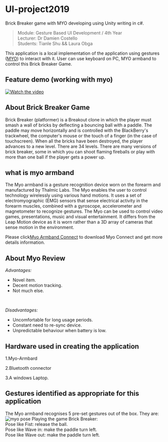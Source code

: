 # UI-project2019
 Brick Breaker game with MYO developing using Unity writing in c#.
 
> Module: Gesture Based UI Development / 4th Year  
> Lecturer: Dr Damien Costello     
> Students: Tianle Shu && Laura Obga 

This application is a local implementation of the application using gestures ([MYO](https://www.myo.com/)) to interact with it. User can use keyboard on PC, MYO armband to control this Brick Breaker Game.

## Feature demo (working with myo)
[![Watch the video](https://image.shutterstock.com/image-vector/youtube-web-video-player-play-260nw-634948040.jpg)](https://youtu.be/aJUlIwRjK6g)

## About Brick Breaker Game
Brick Breaker (platformer) is a Breakout clone in which the player must smash a wall of bricks by deflecting a bouncing ball with a paddle. The paddle may move horizontally and is controlled with the BlackBerry's trackwheel, the computer's mouse or the touch of a finger (in the case of touchscreen). When all the bricks have been destroyed, the player advances to a new level. There are 34 levels. There are many versions of brick breaker, some in which you can shoot flaming fireballs or play with more than one ball if the player gets a power up.

## what is myo armband
The Myo armband is a gesture recognition device worn on the forearm and manufactured by Thalmic Labs. The Myo enables the user to control technology wirelessly using various hand motions. It uses a set of electromyographic (EMG) sensors that sense electrical activity in the forearm muscles, combined with a gyroscope, accelerometer and magnetometer to recognize gestures. The Myo can be used to control video games, presentations, music and visual entertainment. It differs from the Leap Motion device as it is worn rather than a 3D array of cameras that sense motion in the environment.

Please click[Myo Armband Connect](https://developer.thalmic.com/downloads) to download Myo Connect and get more details information.

## About Myo Review
*Advantages:* </br>
+ Novel item.
+ Decent motion tracking.
+ Not much else.
</br>

*Disadvantages:* 
+ Uncomfortable for long usage periods.
+ Constant need to re-sync device.
+ Unpredictable behaviour when battery is low.

## Hardware used in creating the application
1.Myo-Armbard

2.Bluetooth connector

3.A windows Laptop.

## Gestures identified as appropriate for this application
The Myo armband recognises 5 pre-set gestures out of the box. They are:
![myo pose](https://github.com/TangqiFeng/K2048-UNITY-MYO/blob/img/myo%20pose.jpg)
Playing the game Brick Breaker: </br>
Pose like Fist: release the ball.</br>
Pose like Wave in: make the paddle turn left.</br>
Pose like Wave out: make the paddle turn left.</br>









